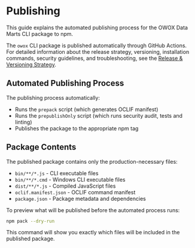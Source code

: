 # Publishing

This guide explains the automated publishing process for the OWOX Data Marts CLI package to npm.

The `owox` CLI package is published automatically through GitHub Actions. For detailed information about the release strategy, versioning, installation commands, security guidelines, and troubleshooting, see the [Release & Versioning Strategy](../../docs/contributing/repository/release-strategy.md).

## Automated Publishing Process

The publishing process automatically:

- Runs the `prepack` script (which generates OCLIF manifest)
- Runs the `prepublishOnly` script (which runs security audit, tests and linting)
- Publishes the package to the appropriate npm tag

## Package Contents

The published package contains only the production-necessary files:

- `bin/**/*.js` - CLI executable files
- `bin/**/*.cmd` - Windows CLI executable files
- `dist/**/*.js` - Compiled JavaScript files
- `oclif.manifest.json` - OCLIF command manifest
- `package.json` - Package metadata and dependencies

To preview what will be published before the automated process runs:

```bash
npm pack --dry-run
```

This command will show you exactly which files will be included in the published package.
